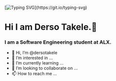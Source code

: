 [![Typing SVG](https://readme-typing-svg.demolab.com?font=Fira+Code&size=25&pause=1000&color=2A92C0&background=0D0E0C1D&random=false&width=700&height=70&lines=I+am+Derso+Takele.;+I+am+deeply+passionate+about+acquiring;programming+skills+and+enhancing+my+knowledge.)](https://git.io/typing-svg)

# Hi I am Derso Takele.👋

### I am a Software Engineering student at ALX. 
- 👋 Hi, I’m @dersotakele
- 👀 I’m interested in ...
- 🌱 I’m currently learning ...
- 💞️ I’m looking to collaborate on ...
- 📫 How to reach me ...

<!---
dersotakele/dersotakele is a ✨ special ✨ repository because its `README.md` (this file) appears on your GitHub profile.
You can click the Preview link to take a look at your changes.
--->


